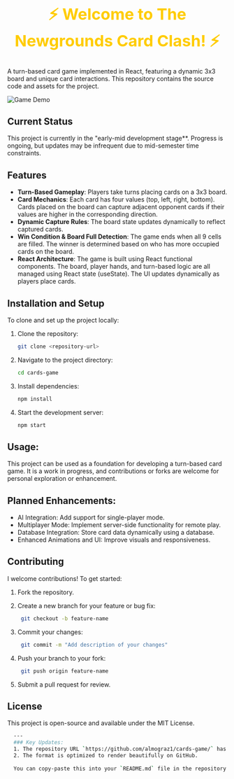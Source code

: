 <div align="center">
  <h1 style="color:#ffcc00; font-size: 36px;">⚡ Welcome to The Newgrounds Card Clash! ⚡</h1>
</div>

A turn-based card game implemented in React, featuring a dynamic 3x3 board and unique card interactions. This repository contains the source code and assets for the project.

![Game Demo](demo.gif)

## Current Status

This project is currently in the "early-mid development stage**. Progress is ongoing, but updates may be infrequent due to mid-semester time constraints.

## Features

- **Turn-Based Gameplay**: Players take turns placing cards on a 3x3 board. 
- **Card Mechanics**: Each card has four values (top, left, right, bottom). Cards placed on the board can capture adjacent opponent cards if their values are higher in the corresponding direction. 
- **Dynamic Capture Rules**: The board state updates dynamically to reflect captured cards.
- **Win Condition & Board Full Detection**: The game ends when all 9 cells are filled. The winner is determined based on who has more occupied cards on the board.
- **React Architecture**: The game is built using React functional components. The board, player hands, and turn-based logic are all managed using React state (useState). The UI updates dynamically as players place cards.

## Installation and Setup

To clone and set up the project locally:

1. Clone the repository:
   ```bash
   git clone <repository-url>
   
2. Navigate to the project directory:

   ```bash
   cd cards-game 

3. Install dependencies:

   ```bash
   npm install

4. Start the development server:

    ```bash
    npm start

## Usage:
This project can be used as a foundation for developing a turn-based card game.
It is a work in progress, and contributions or forks are welcome for personal exploration or enhancement.


## Planned Enhancements:
* AI Integration: Add support for single-player mode.
* Multiplayer Mode: Implement server-side functionality for remote play.
* Database Integration: Store card data dynamically using a database.
* Enhanced Animations and UI: Improve visuals and responsiveness.

## Contributing
I welcome contributions! To get started:

1. Fork the repository.

2. Create a new branch for your feature or bug fix:

   ```bash
    git checkout -b feature-name

3. Commit your changes:

   ```bash
    git commit -m "Add description of your changes"

4. Push your branch to your fork:

   ```bash
    git push origin feature-name

5. Submit a pull request for review.

## License
This project is open-source and available under the MIT License.

  ```bash
    ---
    ### Key Updates:
    1. The repository URL `https://github.com/almograz1/cards-game/` has been added to the cloning step.
    2. The format is optimized to render beautifully on GitHub.
    
    You can copy-paste this into your `README.md` file in the repository. Let me know if you need help with anything else!
